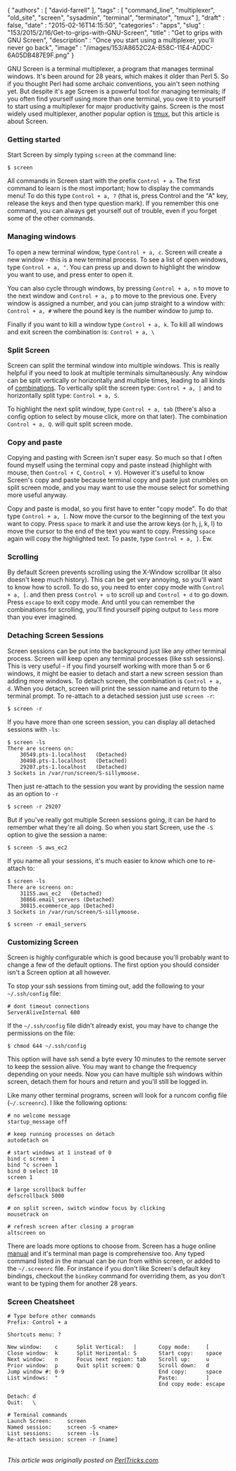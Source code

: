 {
   "authors" : [
      "david-farrell"
   ],
   "tags" : [
      "command_line",
      "multiplexer",
      "old_site",
      "screen",
      "sysadmin",
      "terminal",
      "terminator",
      "tmux"
   ],
   "draft" : false,
   "date" : "2015-02-16T14:15:50",
   "categories" : "apps",
   "slug" : "153/2015/2/16/Get-to-grips-with-GNU-Screen",
   "title" : "Get to grips with GNU Screen",
   "description" : "Once you start using a multiplexer, you'll never go back",
   "image" : "/images/153/A8652C2A-B58C-11E4-ADDC-6A05DB487E9F.png"
}


GNU Screen is a terminal multiplexer, a program that manages terminal windows. It's been around for 28 years, which makes it older than Perl 5. So if you thought Perl had some archaic conventions, you ain't seen nothing yet. But despite it's age Screen is a powerful tool for managing terminals; if you often find yourself using more than one terminal, you owe it to yourself to start using a multiplexer for major productivity gains. Screen is the most widely used multiplexer, another popular option is [tmux](http://tmux.sourceforge.net/), but this article is about Screen.

### Getting started

Start Screen by simply typing `screen` at the command line:

``` prettyprint
$ screen
```

All commands in Screen start with the prefix `Control + a`. The first command to learn is the most important; how to display the commands menu! To do this type `Control + a, ?` (that is, press Control and the "A" key, release the keys and then type question mark). If you remember this one command, you can always get yourself out of trouble, even if you forget some of the other commands.

### Managing windows

To open a new terminal window, type `Control + a, c`. Screen will create a new window - this is a new terminal process. To see a list of open windows, type `Control + a, "`. You can press up and down to highlight the window you want to use, and press enter to open it.

You can also cycle through windows, by pressing `Control + a, n` to move to the next window and `Control + a, p` to move to the previous one. Every window is assigned a number, and you can jump straight to a window with: `Control + a, #` where the pound key is the number window to jump to.

Finally if you want to kill a window type `Control + a, k`. To kill all windows and exit screen the combination is: `Control + a, \`

### Split Screen

Screen can split the terminal window into multiple windows. This is really helpful if you need to look at multiple terminals simultaneously. Any window can be split vertically or horizontally and multiple times, leading to all kinds of [combinations](https://encrypted.google.com/search?tbm=isch&q=gnu%20screen&tbs=imgo:1). To vertically split the screen type: `Control + a, |` and to horizontally split type: `Control + a, S`.

To highlight the next split window, type `Control + a, tab` (there's also a config option to select by mouse click, more on that later). The combination `Control + a, Q`. will quit split screen mode.

### Copy and paste

Copying and pasting with Screen isn't super easy. So much so that I often found myself using the terminal copy and paste instead (highlight with mouse, then `Control + C`, `Control + V`). However it's useful to know Screen's copy and paste because terminal copy and paste just crumbles on split screen mode, and you may want to use the mouse select for something more useful anyway.

Copy and paste is modal, so you first have to enter "copy mode". To do that type `Control + a, [`. Now move the cursor to the beginning of the text you want to copy. Press `space` to mark it and use the arrow keys (or h, j, k, l) to move the cursor to the end of the text you want to copy. Pressing `space` again will copy the highlighted text. To paste, type `Control + a, ]`. Ew.

### Scrolling

By default Screen prevents scrolling using the X-Window scrollbar (it also doesn't keep much history). This can be get very annoying, so you'll want to know how to scroll. To do so, you need to enter copy mode with `Control + a, [`. and then press `Control + u` to scroll up and `Control + d` to go down. Press `escape` to exit copy mode. And until you can remember the combinations for scrolling, you'll find yourself piping output to `less` more than you ever imagined.

### Detaching Screen Sessions

Screen sessions can be put into the background just like any other terminal process. Screen will keep open any terminal processes (like ssh sessions). This is very useful - if you find yourself working with more than 5 or 6 windows, it might be easier to detach and start a new screen session than adding more windows. To detach screen, the combination is `Control + a, d`. When you detach, screen will print the session name and return to the terminal prompt. To re-attach to a detached session just use `screen -r`:

``` prettyprint
$ screen -r
```

If you have more than one screen session, you can display all detached sessions with `-ls`:

``` prettyprint
$ screen -ls
There are screens on:
    30549.pts-1.localhost   (Detached)
    30498.pts-1.localhost   (Detached)
    29207.pts-1.localhost   (Detached)
3 Sockets in /var/run/screen/S-sillymoose.
```

Then just re-attach to the session you want by providing the session name as an option to `-r`

``` prettyprint
$ screen -r 29207
```

But if you've really got multiple Screen sessions going, it can be hard to remember what they're all doing. So when you start Screen, use the `-S` option to give the session a name:

``` prettyprint
$ screen -S aws_ec2
```

If you name all your sessions, it's much easier to know which one to re-attach to:

``` prettyprint
$ screen -ls
There are screens on:
    31155.aws_ec2   (Detached)
    30866.email_servers (Detached)
    30815.ecommerce_app (Detached)
3 Sockets in /var/run/screen/S-sillymoose.

$ screen -r email_servers
```

### Customizing Screen

Screen is highly configurable which is good because you'll probably want to change a few of the default options. The first option you should consider isn't a Screen option at all however.

To stop your ssh sessions from timing out, add the following to your `~/.ssh/config` file:

``` prettyprint
# dont timeout connections
ServerAliveInternal 600
```

If the `~/.ssh/config` file didn't already exist, you may have to change the permissions on the file:

``` prettyprint
$ chmod 644 ~/.ssh/config
```

This option will have ssh send a byte every 10 minutes to the remote server to keep the session alive. You may want to change the frequency depending on your needs. Now you can have multiple ssh windows within screen, detach them for hours and return and you'll still be logged in.

Like many other terminal programs, screen will look for a runcom config file (`~/.screenrc`). I like the following options:

``` prettyprint
# no welcome message
startup_message off

# keep running processes on detach
autodetach on

# start windows at 1 instead of 0
bind c screen 1
bind ^c screen 1
bind 0 select 10
screen 1

# large scrollback buffer
defscrollback 5000

# on split screen, switch window focus by clicking
mousetrack on

# refresh screen after closing a program
altscreen on
```

There are loads more options to choose from. Screen has a huge online [manual](https://www.gnu.org/software/screen/manual/screen.html) and it's terminal man page is comprehensive too. Any typed command listed in the manual can be run from within screen, or added to the `~/.screenrc` file. For instance if you don't like Screen's default key bindings, checkout the `bindkey` command for overriding them, as you don't want to be typing them for another 28 years.

### Screen Cheatsheet

    # Type before other commands
    Prefix: Control + a

    Shortcuts menu: ?

    New window:    c      Split Vertical:   |       Copy mode:     [
    Close window:  k      Split Horizontal: S       Start copy:    space
    Next window:   n      Focus next region: tab    Scroll up:     u
    Prior window:  p      Quit split screem: Q      Scroll down:   d
    Jump window #: 0-9                              End copy:      space
    List windows:  "                                Paste:         ]
                                                    End copy mode: escape

    Detach: d
    Quit:   \

    # Terminal commands
    Launch Screen:     screen
    Named session:     screen -S <name>
    List sessions:     screen -ls
    Re-attach session: screen -r [name]

\
*This article was originally posted on [PerlTricks.com](http://perltricks.com).*
